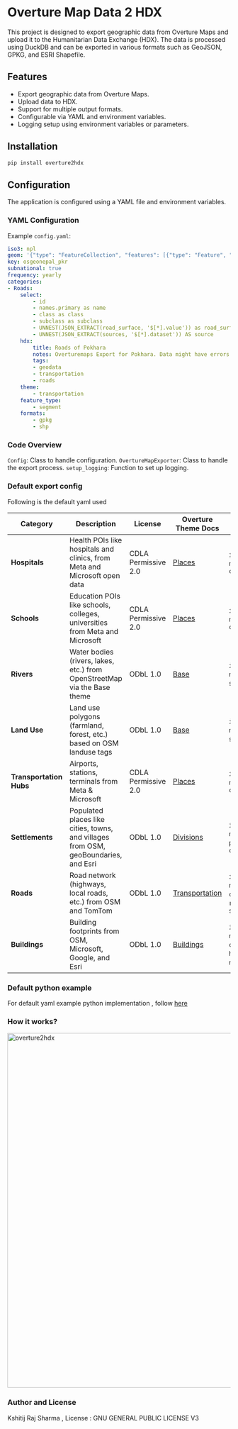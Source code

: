 # Overture Map Data 2 HDX

This project is designed to export geographic data from Overture Maps and upload it to the Humanitarian Data Exchange (HDX). The data is processed using DuckDB and can be exported in various formats such as GeoJSON, GPKG, and ESRI Shapefile.

## Features

- Export geographic data from Overture Maps.
- Upload data to HDX.
- Support for multiple output formats.
- Configurable via YAML and environment variables.
- Logging setup using environment variables or parameters.


## Installation

```bash
pip install overture2hdx
```

## Configuration

The application is configured using a YAML file and environment variables.

### YAML Configuration

Example `config.yaml`:
```yaml
iso3: npl
geom: '{"type": "FeatureCollection", "features": [{"type": "Feature", "properties": {}, "geometry": {"coordinates": [[]], "type": "Polygon"}}]}'
key: osgeonepal_pkr
subnational: true
frequency: yearly
categories:
- Roads:
    select:
        - id
        - names.primary as name
        - class as class
        - subclass as subclass
        - UNNEST(JSON_EXTRACT(road_surface, '$[*].value')) as road_surface
        - UNNEST(JSON_EXTRACT(sources, '$[*].dataset')) AS source
    hdx:
        title: Roads of Pokhara
        notes: Overturemaps Export for Pokhara. Data might have errors but has gone through validation checks.
        tags:
        - geodata
        - transportation
        - roads
    theme:
        - transportation
    feature_type:
        - segment
    formats:
        - gpkg
        - shp

```
### Code Overview

`Config`: Class to handle configuration.
`OvertureMapExporter`: Class to handle the export process.
`setup_logging`: Function to set up logging.


### Default export config 

Following is the default yaml used 

| Category              | Description                                                                                   | License              | Overture Theme Docs                                              | Attributes                                                                                          | File Formats         |
|-----------------------|-----------------------------------------------------------------------------------------------|----------------------|------------------------------------------------------------------|------------------------------------------------------------------------------------------------------|----------------------|
| **Hospitals**         | Health POIs like hospitals and clinics, from Meta and Microsoft open data                     | CDLA Permissive 2.0  | [Places](https://docs.overturemaps.org/guides/places/)          | `id`, `names.primary`, `names.common.en`, `categories.primary`                                      | `gpkg`, `shp`        |
| **Schools**           | Education POIs like schools, colleges, universities from Meta and Microsoft                   | CDLA Permissive 2.0  | [Places](https://docs.overturemaps.org/guides/places/)          | `id`, `names.primary`, `names.common.en`, `categories.primary`                                      | `gpkg`, `shp`        |
| **Rivers**            | Water bodies (rivers, lakes, etc.) from OpenStreetMap via the Base theme                      | ODbL 1.0             | [Base](https://docs.overturemaps.org/guides/base/)              | `id`, `names.primary`, `names.common.en`, `subtype`, `class`                                        | `gpkg`, `shp`        |
| **Land Use**          | Land use polygons (farmland, forest, etc.) based on OSM landuse tags                          | ODbL 1.0             | [Base](https://docs.overturemaps.org/guides/base/)              | `id`, `names.primary`, `names.common.en`, `subtype`, `class`                                        | `gpkg`, `shp`        |
| **Transportation Hubs** | Airports, stations, terminals from Meta & Microsoft                                          | CDLA Permissive 2.0  | [Places](https://docs.overturemaps.org/guides/places/)          | `id`, `names.primary`, `names.common.en`, `categories.primary`                                      | `gpkg`, `shp`        |
| **Settlements**       | Populated places like cities, towns, and villages from OSM, geoBoundaries, and Esri           | ODbL 1.0             | [Divisions](https://docs.overturemaps.org/guides/divisions/)    | `id`, `names.primary`, `names.common.en`, `population`, `country`                                   | `gpkg`, `shp`        |
| **Roads**             | Road network (highways, local roads, etc.) from OSM and TomTom                                | ODbL 1.0             | [Transportation](https://docs.overturemaps.org/guides/transportation/) | `id`, `names.primary`, `names.common.en`, `class`, `subclass`, `road_surface`, `source`            | `gpkg`, `shp`        |
| **Buildings**         | Building footprints from OSM, Microsoft, Google, and Esri                                     | ODbL 1.0             | [Buildings](https://docs.overturemaps.org/guides/buildings/)    | `id`, `names.primary`, `names.common.en`, `class`, `subtype`, `height`, `level`, `num_floors`, `source` | `gpkg`, `shp`        |


### Default python example 

For default yaml example python implementation , follow [here](./example.py)

### How it works?
<img src="https://github.com/user-attachments/assets/c15e09eb-b2d2-4d05-8212-414ab097dd65" alt="overture2hdx" height="800">

### Author and License 
Kshitij Raj Sharma , License : GNU GENERAL PUBLIC LICENSE V3
